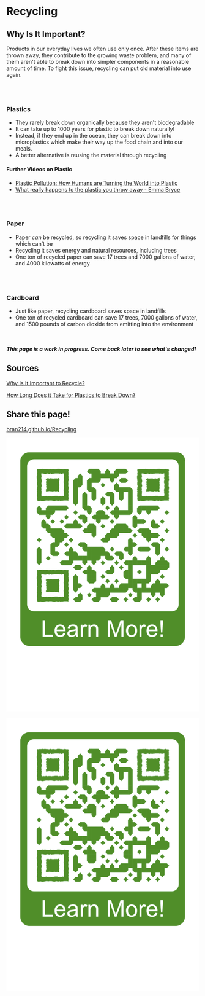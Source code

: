 # Recycling

## Why Is It Important?

Products in our everyday lives we often use only once. After these items are thrown away, they contribute to the growing waste problem, and many of them aren't able to break down into simpler components in a reasonable amount of time. To fight this issue, recycling can put old material into use again.

<br/><br/>
### Plastics
 - They rarely break down organically because they aren't biodegradable
 - It can take up to 1000 years for plastic to break down naturally!
 - Instead, if they end up in the ocean, they can break down into microplastics which make their way up the food chain and into our meals.
 - A better alternative is reusing the material through recycling

#### Further Videos on Plastic
 - [Plastic Pollution: How Humans are Turning the World into Plastic](https://www.youtube.com/watch?v=RS7IzU2VJIQ&list=PLFs4vir_WsTyXrrpFstD64Qj95vpy-yo1&index=13)
 - [What really happens to the plastic you throw away - Emma Bryce](https://www.youtube.com/watch?v=_6xlNyWPpB8)

<br/><br/>
### Paper
 - Paper _can_ be recycled, so recycling it saves space in landfills for things which can't be
 - Recycling it saves energy and natural resources, including trees
 - One ton of recycled paper can save 17 trees and 7000 gallons of water, and 4000 kilowatts of energy

<br/><br/>
### Cardboard
 - Just like paper, recycling cardboard saves space in landfills
 - One ton of recycled cardboard can save 17 trees, 7000 gallons of water, and 1500 pounds of carbon dioxide from emitting into the environment

<br/><br/>
_**This page is a work in progress. Come back later to see what's changed!**_

## Sources
[Why Is It Important to Recycle?](https://www.greenmatters.com/p/why-is-it-important-to-recycle)

[How Long Does it Take for Plastics to Break Down?](https://alansfactoryoutlet.com/how-long-does-it-take-plastics-to-break-down/)

## Share this page!
[bran214.github.io/Recycling]()

![alt text](https://github.com/bran214/Recycling/raw/main/qrcode.png "qrcode")

<p align="center">
  <img src="https://github.com/bran214/Recycling/raw/main/qrcode.png" alt="Recycling QR"/>
</p>
